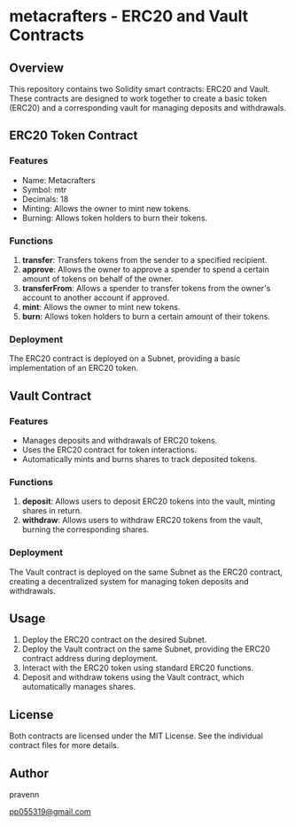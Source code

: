 # metacrafters - ERC20 and Vault Contracts

## Overview

This repository contains two Solidity smart contracts: ERC20 and Vault. These contracts are designed to work together to create a basic token (ERC20) and a corresponding vault for managing deposits and withdrawals.

## ERC20 Token Contract

### Features
- Name: Metacrafters
- Symbol: mtr
- Decimals: 18
- Minting: Allows the owner to mint new tokens.
- Burning: Allows token holders to burn their tokens.

### Functions
1. **transfer**: Transfers tokens from the sender to a specified recipient.
2. **approve**: Allows the owner to approve a spender to spend a certain amount of tokens on behalf of the owner.
3. **transferFrom**: Allows a spender to transfer tokens from the owner's account to another account if approved.
4. **mint**: Allows the owner to mint new tokens.
5. **burn**: Allows token holders to burn a certain amount of their tokens.

### Deployment
The ERC20 contract is deployed on a Subnet, providing a basic implementation of an ERC20 token.

## Vault Contract

### Features
- Manages deposits and withdrawals of ERC20 tokens.
- Uses the ERC20 contract for token interactions.
- Automatically mints and burns shares to track deposited tokens.

### Functions
1. **deposit**: Allows users to deposit ERC20 tokens into the vault, minting shares in return.
2. **withdraw**: Allows users to withdraw ERC20 tokens from the vault, burning the corresponding shares.

### Deployment
The Vault contract is deployed on the same Subnet as the ERC20 contract, creating a decentralized system for managing token deposits and withdrawals.

## Usage

1. Deploy the ERC20 contract on the desired Subnet.
2. Deploy the Vault contract on the same Subnet, providing the ERC20 contract address during deployment.
3. Interact with the ERC20 token using standard ERC20 functions.
4. Deposit and withdraw tokens using the Vault contract, which automatically manages shares.

## License

Both contracts are licensed under the MIT License. See the individual contract files for more details.

## Author 

pravenn 

pp055319@gmail.com
